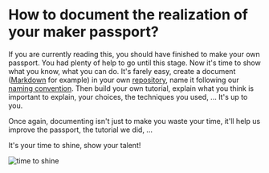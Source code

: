 # How to document the realization of your maker passport?

If you are currently reading this, you should have finished to make your own passport. You had plenty of help to go until this stage. Now it's time to show what you know, what you can do. It's farely easy, create a document ([Markdown](create-md.md) for example) in your own [repository](create-repo.md), name it following our [naming convention](https://github.com/openfab-lab/openfab/blob/891cee5a70a51c7256b687a5971c4697ffca2d10/xx-src/naming-convention.md). Then build your own tutorial, explain what you think is important to explain, your choices, the techniques you used, ... It's up to you.

Once again, documenting isn't just to make you waste your time, it'll help us improve the passport, the tutorial we did, ...

It's your time to shine, show your talent!

![time to shine](https://cdn.meme.am/cache/instances/folder676/67024676.jpg)
